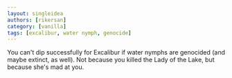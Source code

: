 ```yaml
---
layout: singleidea
authors: [rikersan]
category: [vanilla]
tags: [excalibur, water nymph, genocide]
---
```

You can't dip successfully for Excalibur if water nymphs are genocided (and maybe extinct, as well). Not because you killed the Lady of the Lake, but because she's mad at you.
